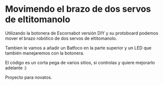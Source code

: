 # Movimendo el brazo de dos servos de eltitomanolo

Utilizando la botonera de Escornabot versión DIY y su protoboard podemos mover el brazo robótico de dos servos de eltitomanolo.

Tambien le vamos a añadir un Batfoco en la parte superior y un LED que también manejaremos con la botonera.

El código es un corta pega de varios sitios, si controlas y quiere mejorarlo adelante :)

Proyecto para novatos.
